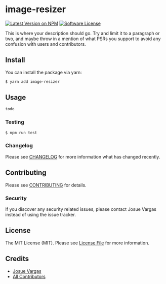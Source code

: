 # image-resizer

[![Latest Version on NPM](https://img.shields.io/npm/v/@josvar/image-resizer.svg?style=flat-square)](https://npmjs.com/package/image-resizer)
[![Software License](https://img.shields.io/badge/license-MIT-brightgreen.svg?style=flat-square)](LICENSE.md)

This is where your description should go. Try and limit it to a paragraph or two, and maybe throw in a mention of what
PSRs you support to avoid any confusion with users and contributors.

## Install

You can install the package via yarn:

```bash
$ yarn add image-resizer
```

## Usage

``` bash
todo
```

### Testing

``` bash
$ npm run test
```

### Changelog

Please see [CHANGELOG](CHANGELOG.md) for more information what has changed recently.

## Contributing

Please see [CONTRIBUTING](CONTRIBUTING.md) for details.

### Security

If you discover any security related issues, please contact Josue Vargas instead of using the issue tracker.

## License

The MIT License (MIT). Please see [License File](LICENSE.md) for more information.

## Credits

- [Josue Vargas](https://github.com/josvar)
- [All Contributors](../../contributors)
